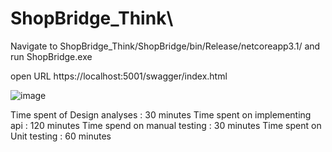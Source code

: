 # ShopBridge_Think\
Navigate to ShopBridge_Think/ShopBridge/bin/Release/netcoreapp3.1/ and run ShopBridge.exe 

open URL https://localhost:5001/swagger/index.html

![image](https://user-images.githubusercontent.com/83942480/117620783-55d60c00-b160-11eb-90be-e54d85bafda3.png)

Time spent of Design analyses : 30 minutes
Time spent on implementing  api : 120 minutes
Time spend on manual testing : 30 minutes
Time spent on Unit testing : 60 minutes




